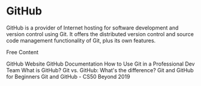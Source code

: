 # GitHub

GitHub is a provider of Internet hosting for software development and version control using Git. It offers the distributed version control and source code management functionality of Git, plus its own features.

<ResourceGroupTitle>Free Content</ResourceGroupTitle>

<BadgeLink badgeText='Official Website' colorScheme='blue' href='https://github.com'>GitHub Website</BadgeLink>
<BadgeLink badgeText='Official Documentation' colorScheme='blue' href='https://docs.github.com/en/get-started/quickstart'>GitHub Documentation</BadgeLink>
<BadgeLink badgeText='Course' colorScheme='green' href='https://ooloo.io/project/github-flow'>How to Use Git in a Professional Dev Team</BadgeLink>
<BadgeLink badgeText='Watch' href='https://www.youtube.com/watch?v=w3jLJU7DT5E'>What is GitHub?</BadgeLink>
<BadgeLink badgeText='Watch' href='https://www.youtube.com/watch?v=wpISo9TNjfU'>Git vs. GitHub: What's the difference?</BadgeLink>
<BadgeLink badgeText='Watch' href='https://www.youtube.com/watch?v=RGOj5yH7evk'>Git and GitHub for Beginners</BadgeLink>
<BadgeLink badgeText='Watch' href='https://www.youtube.com/watch?v=eulnSXkhE7I'>Git and GitHub - CS50 Beyond 2019</BadgeLink>